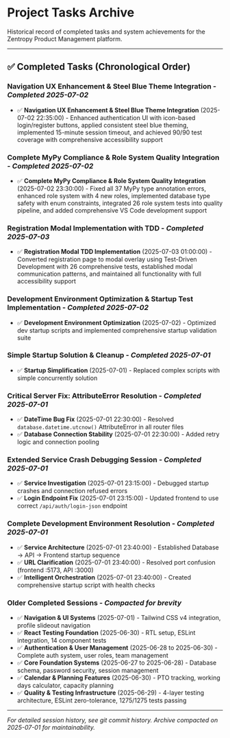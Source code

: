 # Project Tasks Archive

Historical record of completed tasks and system achievements for the Zentropy Product Management platform.

---

## ✅ Completed Tasks (Chronological Order)

### **Navigation UX Enhancement & Steel Blue Theme Integration** - *Completed 2025-07-02*
- ✅ **Navigation UX Enhancement & Steel Blue Theme Integration** (2025-07-02 22:35:00) - Enhanced authentication UI with icon-based login/register buttons, applied consistent steel blue theming, implemented 15-minute session timeout, and achieved 90/90 test coverage with comprehensive accessibility support

### **Complete MyPy Compliance & Role System Quality Integration** - *Completed 2025-07-02*
- ✅ **Complete MyPy Compliance & Role System Quality Integration** (2025-07-02 23:30:00) - Fixed all 37 MyPy type annotation errors, enhanced role system with 4 new roles, implemented database type safety with enum constraints, integrated 26 role system tests into quality pipeline, and added comprehensive VS Code development support

### **Registration Modal Implementation with TDD** - *Completed 2025-07-03*
- ✅ **Registration Modal TDD Implementation** (2025-07-03 01:00:00) - Converted registration page to modal overlay using Test-Driven Development with 26 comprehensive tests, established modal communication patterns, and maintained all functionality with full accessibility support

### **Development Environment Optimization & Startup Test Implementation** - *Completed 2025-07-02*
- ✅ **Development Environment Optimization** (2025-07-02) - Optimized dev startup scripts and implemented comprehensive startup validation suite

### **Simple Startup Solution & Cleanup** - *Completed 2025-07-01*
- ✅ **Startup Simplification** (2025-07-01) - Replaced complex scripts with simple concurrently solution

### **Critical Server Fix: AttributeError Resolution** - *Completed 2025-07-01*
- ✅ **DateTime Bug Fix** (2025-07-01 22:30:00) - Resolved `database.datetime.utcnow()` AttributeError in all router files
- ✅ **Database Connection Stability** (2025-07-01 22:30:00) - Added retry logic and connection pooling

### **Extended Service Crash Debugging Session** - *Completed 2025-07-01*
- ✅ **Service Investigation** (2025-07-01 23:15:00) - Debugged startup crashes and connection refused errors
- ✅ **Login Endpoint Fix** (2025-07-01 23:15:00) - Updated frontend to use correct `/api/auth/login-json` endpoint

### **Complete Development Environment Resolution** - *Completed 2025-07-01*
- ✅ **Service Architecture** (2025-07-01 23:40:00) - Established Database → API → Frontend startup sequence
- ✅ **URL Clarification** (2025-07-01 23:40:00) - Resolved port confusion (frontend :5173, API :3000)
- ✅ **Intelligent Orchestration** (2025-07-01 23:40:00) - Created comprehensive startup script with health checks

### **Older Completed Sessions** - *Compacted for brevity*
- ✅ **Navigation & UI Systems** (2025-07-01) - Tailwind CSS v4 integration, profile slideout navigation
- ✅ **React Testing Foundation** (2025-06-30) - RTL setup, ESLint integration, 14 component tests
- ✅ **Authentication & User Management** (2025-06-28 to 2025-06-30) - Complete auth system, user roles, team management
- ✅ **Core Foundation Systems** (2025-06-27 to 2025-06-28) - Database schema, password security, session management
- ✅ **Calendar & Planning Features** (2025-06-30) - PTO tracking, working days calculator, capacity planning
- ✅ **Quality & Testing Infrastructure** (2025-06-29) - 4-layer testing architecture, ESLint zero-tolerance, 1275/1275 tests passing

---

*For detailed session history, see git commit history. Archive compacted on 2025-07-01 for maintainability.*